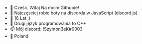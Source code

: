 - 👋 Cześć. Witaj Na moim Githubie!
- 👀 Najczęsciej robie boty na discorda w JavaScript (discord.js)
- 💙 16 Lat ;)
- 🌱 Drugi język programowania to C++
- 📫 Mój discord: !Szymon3eK#0003
- 💬 Poland

